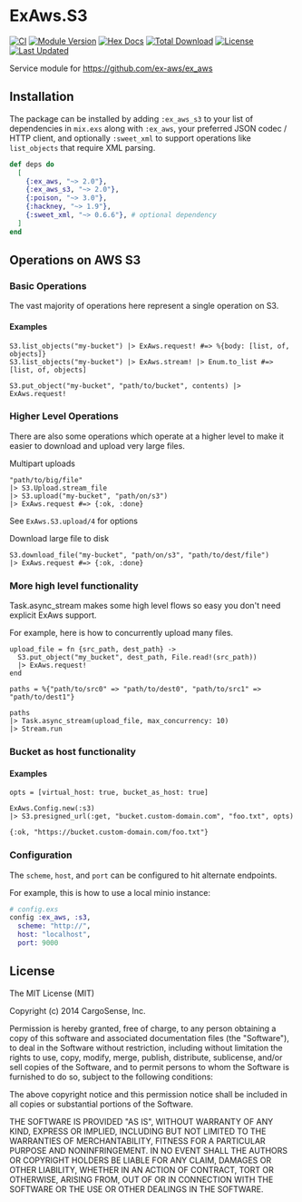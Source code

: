 # ExAws.S3

<!-- MDOC !-->

[![CI](https://github.com/ex-aws/ex_aws_s3/workflows/on-push/badge.svg)](https://github.com/ex-aws/ex_aws_s3/actions?query=workflow%3Aon-push)
[![Module Version](https://img.shields.io/hexpm/v/ex_aws_s3.svg)](https://hex.pm/packages/ex_aws_s3)
[![Hex Docs](https://img.shields.io/badge/hex-docs-lightgreen.svg)](https://hexdocs.pm/ex_aws_s3/)
[![Total Download](https://img.shields.io/hexpm/dt/ex_aws_s3.svg)](https://hex.pm/packages/ex_aws_s3)
[![License](https://img.shields.io/hexpm/l/ex_aws_s3.svg)](https://github.com/ex-aws/ex_aws_s3/blob/master/LICENSE)
[![Last Updated](https://img.shields.io/github/last-commit/ex-aws/ex_aws_s3.svg)](https://github.com/ex-aws/ex_aws_s3/commits/master)

Service module for https://github.com/ex-aws/ex_aws

## Installation

The package can be installed by adding `:ex_aws_s3` to your list of dependencies in `mix.exs`
along with `:ex_aws`, your preferred JSON codec / HTTP client, and optionally `:sweet_xml`
to support operations like `list_objects` that require XML parsing.

```elixir
def deps do
  [
    {:ex_aws, "~> 2.0"},
    {:ex_aws_s3, "~> 2.0"},
    {:poison, "~> 3.0"},
    {:hackney, "~> 1.9"},
    {:sweet_xml, "~> 0.6.6"}, # optional dependency
  ]
end
```

## Operations on AWS S3

### Basic Operations

The vast majority of operations here represent a single operation on S3.

#### Examples
```
S3.list_objects("my-bucket") |> ExAws.request! #=> %{body: [list, of, objects]}
S3.list_objects("my-bucket") |> ExAws.stream! |> Enum.to_list #=> [list, of, objects]

S3.put_object("my-bucket", "path/to/bucket", contents) |> ExAws.request!
```

### Higher Level Operations

There are also some operations which operate at a higher level to make it easier
to download and upload very large files.

Multipart uploads
```
"path/to/big/file"
|> S3.Upload.stream_file
|> S3.upload("my-bucket", "path/on/s3")
|> ExAws.request #=> {:ok, :done}
```
See `ExAws.S3.upload/4` for options

Download large file to disk
```
S3.download_file("my-bucket", "path/on/s3", "path/to/dest/file")
|> ExAws.request #=> {:ok, :done}
```

### More high level functionality

Task.async_stream makes some high level flows so easy you don't need explicit ExAws support.

For example, here is how to concurrently upload many files.

```
upload_file = fn {src_path, dest_path} ->
  S3.put_object("my_bucket", dest_path, File.read!(src_path))
  |> ExAws.request!
end

paths = %{"path/to/src0" => "path/to/dest0", "path/to/src1" => "path/to/dest1"}

paths
|> Task.async_stream(upload_file, max_concurrency: 10)
|> Stream.run
```

### Bucket as host functionality
#### Examples
```
opts = [virtual_host: true, bucket_as_host: true]

ExAws.Config.new(:s3)
|> S3.presigned_url(:get, "bucket.custom-domain.com", "foo.txt", opts)

{:ok, "https://bucket.custom-domain.com/foo.txt"}
```

### Configuration

The `scheme`, `host`, and `port` can be configured to hit alternate endpoints.

For example, this is how to use a local minio instance:

```elixir
# config.exs
config :ex_aws, :s3,
  scheme: "http://",
  host: "localhost",
  port: 9000
```

<!-- MDOC !-->

## License

The MIT License (MIT)

Copyright (c) 2014 CargoSense, Inc.

Permission is hereby granted, free of charge, to any person obtaining a copy
of this software and associated documentation files (the "Software"), to deal
in the Software without restriction, including without limitation the rights
to use, copy, modify, merge, publish, distribute, sublicense, and/or sell
copies of the Software, and to permit persons to whom the Software is
furnished to do so, subject to the following conditions:

The above copyright notice and this permission notice shall be included in
all copies or substantial portions of the Software.

THE SOFTWARE IS PROVIDED "AS IS", WITHOUT WARRANTY OF ANY KIND, EXPRESS OR
IMPLIED, INCLUDING BUT NOT LIMITED TO THE WARRANTIES OF MERCHANTABILITY,
FITNESS FOR A PARTICULAR PURPOSE AND NONINFRINGEMENT. IN NO EVENT SHALL THE
AUTHORS OR COPYRIGHT HOLDERS BE LIABLE FOR ANY CLAIM, DAMAGES OR OTHER
LIABILITY, WHETHER IN AN ACTION OF CONTRACT, TORT OR OTHERWISE, ARISING FROM,
OUT OF OR IN CONNECTION WITH THE SOFTWARE OR THE USE OR OTHER DEALINGS IN
THE SOFTWARE.

